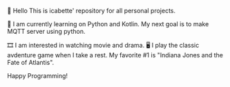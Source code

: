 🤖 Hello This is icabette' repository for all personal projects.

🏫 I am currently learning on Python and Kotlin. My next goal is to make MQTT server using python.

🎞️ I am interested in watching movie and drama. 🖥️ I play the classic avdenture game when I take a rest. My favorite #1 is "Indiana Jones and the Fate of Atlantis".

Happy Programming!

<!---
icabette/icabette is a ✨ special ✨ repository because its `README.md` (this file) appears on your GitHub profile.
You can click the Preview link to take a look at your changes.
--->
